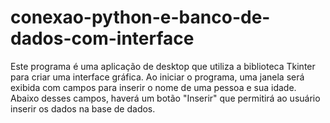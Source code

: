 # conexao-python-e-banco-de-dados-com-interface
Este programa é uma aplicação de desktop que utiliza a biblioteca Tkinter para criar uma interface gráfica. Ao iniciar o programa, uma janela será exibida com campos para inserir o nome de uma pessoa e sua idade. Abaixo desses campos, haverá um botão "Inserir" que permitirá ao usuário inserir os dados na base de dados.
